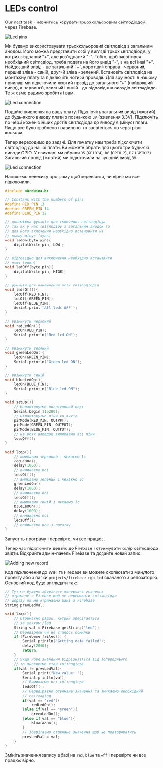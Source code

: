 # LEDs control

Our next task - навчитись керувати трьохкольоровим світлодіодом через Firebase.

![Led pins](https://github.com/snipter/firebase-iot-codelab/blob/master/docs/assets/image32.png)

Ми будемо використовувати трьохкольоровий світлодіод з загальним анодом. Його можна представити собі у вигляді трьох світлодіодів, у котрих з’єднаний "+", але роз’єднаний "-". Тобто, щоб  засвітився необхідний світлодіод, треба подати на його вивід "-", а на всі інші "+". Найдовший вивід - це загальний "+", коротший справа - червоний, перший зліва - синій, другий зліва - зелений. Встановіть світлодіод на монтажну плату та підключіть чотири проводи. Для зручності в нашому прикладі ми підключили жовтий провід до загального "+" (найдовший вивід), а червоний, зелений і синій - до відповідних виводів світлодіода. Те ж саме радимо зробити і вам.

![Led connection](https://github.com/snipter/firebase-iot-codelab/blob/master/docs/assets/image15.png)

Подайте живлення на вашу плату. Підключіть загальний вивід (жовтий) до будь-якого виводу плати з позначкою `3V` (живлення 3.3V). Підключіть по черзі кожен з інших дротів світлодіода до виводу `G` (мінус) плати. Якщо все було зроблено правильно, то засвітяться по черзі різні кольори.

Тепер переходимо до задачі. Для початку нам треба підключити світлодіод до нашої плати. Ви можете обрати для цього три будь-які виводи GPIO. У прикладі ми обрали `D5` (`GPIO14`), `D6` (`GPIO12`), `D7` (`GPIO13`). Загальний провід (жовтий) ми підключили на сусідній вивід `3V`.

![Led connection](https://github.com/snipter/firebase-iot-codelab/blob/master/docs/assets/image23.png)

Напишемо невелику програму щоб перевірити, чи вірно ми все підключили.

```c++
#include <Arduino.h>

// Constans with the numbers of pins
#define RED_PIN 13
#define GREEN_PIN 14
#define BLUE_PIN 12

// допоміжна функція для включення світлодіода
// так як у нас світлодіод з загальним анодом то
// для його включення необхідно встановити на
// ньому мінус (нуль)
void ledOn(byte pin){
    digitalWrite(pin, LOW);
}

// відповідно для виключення необхідно встановити
// плюс (один)
void ledOff(byte pin){
    digitalWrite(pin, HIGH);
}

// функція для виключення всіх світлодіодів
void ledsOff(){
    ledOff(RED_PIN);
    ledOff(GREEN_PIN);
    ledOff(BLUE_PIN);
    Serial.print("All leds OFF");
}

// ввімкнути червоний
void redLedOn(){
    ledOn(RED_PIN);
    Serial.println("Red led ON");
}

// ввімкнути зелений
void greenLedOn(){
    ledOn(GREEN_PIN);
    Serial.println("Green led ON");
}

// ввімкнути синій
void blueLedOn(){
    ledOn(BLUE_PIN);
    Serial.println("Blue led ON");
}

void setup(){
    // Налаштовуємо послідовний порт
    Serial.begin(115200);
    // Налаштовуємо піни на вихід
    pinMode(RED_PIN, OUTPUT);
    pinMode(GREEN_PIN, OUTPUT);
    pinMode(BLUE_PIN, OUTPUT);
    // на всяк випадок вимикаємо всі піни
    ledsOff();
}

void loop(){
    // вмикаємо червоний і чекаємо 1с
    redLedOn();
    delay(1000);
    // вимикаємо всі
    ledsOff();
    // вмикаємо зелений і чекаємо 1с
    greenLedOn();
    delay(1000);
    // вимикаємо всі
    ledsOff();
    // вмикаємо синій і чекаємо 1с
    blueLedOn();
    delay(1000);
    // вимикаємо всі
    ledsOff();
    // починаємо все з початку
}
```

Запустіть програму і перевірте, чи все працює.

Тепер час підключити девайс до Firebase і отримувати колір світлодіода звідти. Відкрийте адмін-панель Firebase та додайте новий запис:

![Adding new record](https://github.com/snipter/firebase-iot-codelab/blob/master/docs/assets/image44.png)

Код підключення до WiFi та Firebase ви можете скопіювати з минулого проекту або з папки `projects/firebase-rgb-led` скачаного з репозиторію. Основний код буде виглядати так:

```c++
// Тут ми будемо зберігати попереднє значення
// отримане з Firebse щоб не перемикати світлодіоди
// щоразу як ми отримаємо дані з Firebase
String prevLedVal;

void loop(){
    // Отримаємо рядок, котрий зберігається
    // за шляхом /led
    String val = Firebase.getString("led");
    // Перевіряєм чи не сталось помилки
    if (Firebase.failed()) {
        Serial.println("Getting data failed");
        delay(2000);
        return;
    }
    // Якщо нове значення відрізняється від попереднього
    // то оновлюємо стан світлодіода
    if(val != prevLedVal){
        Serial.print("New value: ");
        Serial.println(val);
        // Вимикаємо всі світлодіоди
        ledsOff();
        // Перевіряємо отримане значення та вмикаємо необхідний
        // світлодіод
        if(val == "red"){
            redLedOn();
        }else if(val == "green"){
            greenLedOn();
        }else if(val == "blue"){
            blueLedOn();
        }
        // Зберігаємо отримане значення щоб не повторюватись
        prevLedVal = val;
    }
}
```

Змініть значення запису в базі на `red`, `blue` та `off` і перевірте чи все працює вірно.
